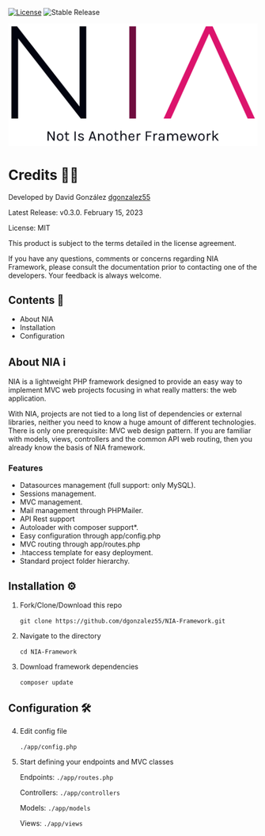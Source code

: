 [![License](https://img.shields.io/badge/license-MIT-green)](https://opensource.org/licenses/MIT) ![Stable Release](https://img.shields.io/badge/beta_release-0.3.0-blue.svg)

![logo](./public/assets/img/NIA.png "NIA Logo")

# Credits 🧑‍💻
Developed by David González [dgonzalez55](https://github.com/dgonzalez55/)

Latest Release: v0.3.0. February 15, 2023

License: MIT

This product is subject to the terms detailed in the license agreement.

If you have any questions, comments or concerns regarding NIA Framework, please consult the documentation prior to contacting one of the developers. Your feedback is always welcome. 

##  Contents 🧰

* About NIA
* Installation
* Configuration 

## About NIA ℹ

NIA is a lightweight PHP framework designed to provide an easy way to implement MVC web projects focusing in what really matters: the web application. 

With NIA, projects are not tied to a long list of dependencies or external libraries, neither you need to know a huge amount of different technologies. There is only one prerequisite: MVC web design pattern. If you are familiar with models, views, controllers and the common API web routing, then you already know the basis of NIA framework.

### Features
* Datasources management (full support: only MySQL).
* Sessions management.
* MVC management.
* Mail management through PHPMailer.
* API Rest support
* Autoloader with composer support*.
* Easy configuration through app/config.php
* MVC routing through app/routes.php
* .htaccess template for easy deployment.
* Standard project folder hierarchy.

## Installation ⚙️

1. Fork/Clone/Download this repo

    `git clone https://github.com/dgonzalez55/NIA-Framework.git`

2. Navigate to the directory

    `cd NIA-Framework`

3. Download framework dependencies

    `composer update`

## Configuration 🛠

4. Edit config file
    
    `./app/config.php`
  
5. Start defining your endpoints and MVC classes

    Endpoints: `./app/routes.php`

    Controllers: `./app/controllers`

    Models: `./app/models`

    Views: `./app/views`
